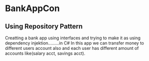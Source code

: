 # BankAppCon
## Using Repository Pattern
Creatting a bank app using interfaces and trying to make it as using dependency injektion.........in C#
In this app we can transfer money to different users account also and each user has different amount of accounts like(salary acct, savings acct).
